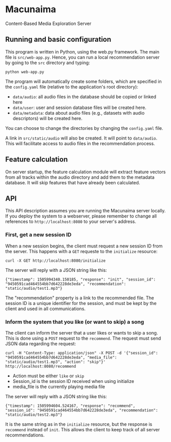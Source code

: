 # Macunaima

Content-Based Media Exploration Server

## Running and basic configuration

This program is written in Python, using the web.py framework. The main file is
`src/web-app.py`. Hence, you can run a local recommendation server by going to
the `src` directory and typing:

`python web-app.py`

The program will automatically create some folders, which are specified in the
`config.yaml` file (relative to the application's root directory):

* `data/audio`: all audio files in the database should be copied or linked here
* `data/user`: user and session database files will be created here.
* `data/metadata`: data about audio files (e.g., datasets with audio
  descriptors) will be created here.

You can choose to change the directories by changing the `config.yaml` file.

A link in `src/static/audio` will also be created. It will point to
`data/audio`. This will facilitate access to audio files in the recommendation
process.

## Feature calculation

On server startup, the feature calculation module will extract feature vectors
from all tracks within the audio directory and add them to the metadata
database. It will skip features that have already been calculated.

## API
This API description assumes you are running the Macunaima server locally. If
you deploy the system to a webserver, please remember to change all references
to `http://localhost:8080` to your server's address.

### First, get a new session ID
When a new session begins, the client must request a new session ID from the
server. This happens with a `GET` requeste to the `initialize` resource:

`curl -X GET http://localhost:8080/initialize`

The server will reply with a JSON string like this:

`{"timestamp": 1505994340.150185, "response": "init", "session_id":
"9450591cad464554bb7d642228de3eda", "recommendation": "static/audio/test1.mp3"}`

The "recommendation" property is a link to the recommended file. The session ID
is a unique identifier for the session, and must be kept by the client and used
in all communications.

### Inform the system that you like (or want to skip) a song
The client can inform the server that a user likes or wants to skip a song. This
is done using a `POST` request to the `recommend`. The request must send JSON data
regarding the request:

`curl -H "Content-Type: application/json" -X POST -d '{"session_id": "9450591cad464554bb7d642228de3eda", "media_file": "static/audio/test1.mp3", "action": "skip"}' http://localhost:8080/recommend`

* Action must be either `like` or `skip`
* Session\_id is the session ID received when using initialize
* media\_file is the currently playing media file

The server will reply with a JSON string like this:

`{"timestamp": 1505994604.524167, "response": "recommend", "session_id":
"9450591cad464554bb7d642228de3eda", "recommendation": "static/audio/test2.mp3"}`

It is the same string as in the `initialize` resource, but the response is
`recommend` instead of `init`. This allows the client to keep track of all
server recommendations.




